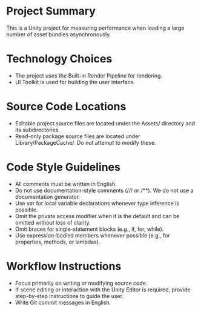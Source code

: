 # Project Summary

This is a Unity project for measuring performance when loading a large number
of asset bundles asynchronously.

# Technology Choices

- The project uses the Built-in Render Pipeline for rendering.
- UI Toolkit is used for building the user interface.

# Source Code Locations

- Editable project source files are located under the Assets/ directory and its
  subdirectories.
- Read-only package source files are located under Library/PackageCache/. Do
  not attempt to modify these.

# Code Style Guidelines

- All comments must be written in English.
- Do not use documentation-style comments (/// or /**). We do not use a
  documentation generator.
- Use var for local variable declarations whenever type inference is possible.
- Omit the private access modifier when it is the default and can be omitted
  without loss of clarity.
- Omit braces for single-statement blocks (e.g., if, for, while).
- Use expression-bodied members whenever possible (e.g., for properties,
  methods, or lambdas).

# Workflow Instructions

- Focus primarily on writing or modifying source code.
- If scene editing or interaction with the Unity Editor is required, provide
  step-by-step instructions to guide the user.
- Write Git commit messages in English.

